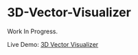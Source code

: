 # 3D-Vector-Visualizer
Work In Progress.

Live Demo: <a href="https://flamboyant-khorana-baab6e.netlify.app/">3D Vector Visualizer</a>
